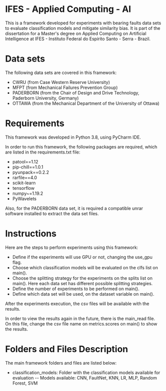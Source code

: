 # IFES - Applied Computing - AI

This is a framework developed for experiments with bearing faults data sets to evaluate classification models and mitigate similarity bias.
It is part of the dissertation for a Master's degree on Applied Computing on Artificial Intelligence at IFES - Instituto Federal do Espírito Santo - Serra - Brazil.

# Data sets

The following data sets are covered in this framework:

- CWRU (from Case Western Reserve University)
- MFPT (from Mechanical Failures Prevention Group)
- PADERBORN (from the Chair of Design and Drive Technology, Paderborn University, Germany)
- OTTAWA (from the Mechanical Department of the University of Ottawa)

# Requirements

This framework was developed in Python 3.8, using PyCharm IDE.

In order to run this framework, the following packages are required, which are listed in the requirements.txt file:

- patool==1.12
- pip-chill==1.0.1
- pyunpack==0.2.2
- rarfile==4.0
- scikit-learn
- tensorflow
- numpy~=1.19.2
- PyWavelets

Also, for the PADERBORN data set, it is required a compatible unrar software installed to extract the data set files.

# Instructions

Here are the steps to perform experiments using this framework:

- Define if the esperiments will use GPU or not, changing the use_gpu flag.
- Choose which classification models will be evaluated on the clfs list on main().
- Choose the splitting strategy for the experiments on the splits list on main(). Here each data set has different possible splitting strategies.
- Define the number of experiments to be performed on main().
- Define which data set will be used, on the dataset variable on main().

After the experiments execution, the csv files will be available with the results.

In order to view the results again in the future, there is the main_read file. On this file, change the csv file name on metrics.scores on main() to show the results.

# Folders and Files Description

The main framework folders and files are listed below:

- classification_models: Folder with the classification models available for evaluation
-- Models available: CNN, FaultNet, KNN, LR, MLP, Random Forest, SVM
